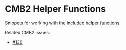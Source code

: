 CMB2 Helper Functions
==========

Snippets for working with the [included helper functions](https://github.com/WebDevStudios/CMB2/blob/master/includes/helper-functions.php).

Related CMB2 issues:
* [#130](https://github.com/WebDevStudios/CMB2/issues/130#issuecomment-68160722)
